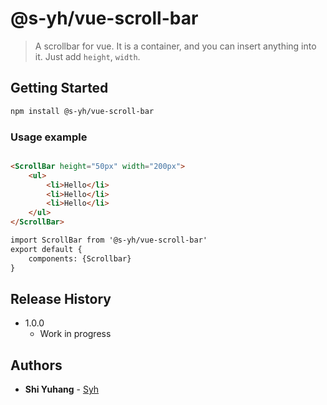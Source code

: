 # @s-yh/vue-scroll-bar

> A scrollbar for vue. It is a container, and you can insert anything into it. Just add `height`, `width`.


## Getting Started
```sh
npm install @s-yh/vue-scroll-bar
```
### Usage example

```html

<ScrollBar height="50px" width="200px">
	<ul>
		<li>Hello</li>
		<li>Hello</li>
		<li>Hello</li>
    </ul>
</ScrollBar>

import ScrollBar from '@s-yh/vue-scroll-bar'
export default {
    components: {Scrollbar}
}
```
## Release History

* 1.0.0
    * Work in progress

## Authors

* **Shi Yuhang** - [Syh](https://github.com/S-yh)

